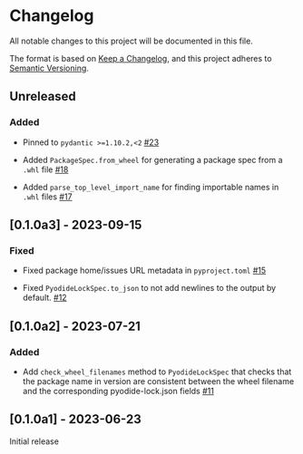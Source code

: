 # Changelog
All notable changes to this project will be documented in this file.

The format is based on [Keep a Changelog](https://keepachangelog.com/en/1.0.0/),
and this project adheres to [Semantic Versioning](https://semver.org/spec/v2.0.0.html).

## Unreleased

### Added

- Pinned to `pydantic >=1.10.2,<2`
  [#23](https://github.com/pyodide/pyodide-lock/pull/23)

- Added `PackageSpec.from_wheel` for generating a package spec from a `.whl` file
  [#18](https://github.com/pyodide/pyodide-lock/pull/18)

- Added `parse_top_level_import_name` for finding importable names in `.whl` files
  [#17](https://github.com/pyodide/pyodide-lock/pull/17)

## [0.1.0a3] - 2023-09-15

### Fixed

- Fixed package home/issues URL metadata in `pyproject.toml`
  [#15](https://github.com/pyodide/pyodide-lock/pull/15)

- Fixed `PyodideLockSpec.to_json` to not add newlines to the output by default.
  [#12](https://github.com/pyodide/pyodide-lock/pull/12)

## [0.1.0a2] - 2023-07-21

### Added

 - Add `check_wheel_filenames` method to `PyodideLockSpec` that checks that the
   package name in version are consistent between the wheel filename and the
   corresponding pyodide-lock.json fields
   [#11](https://github.com/pyodide/pyodide-lock/pull/11)

## [0.1.0a1] - 2023-06-23

Initial release
